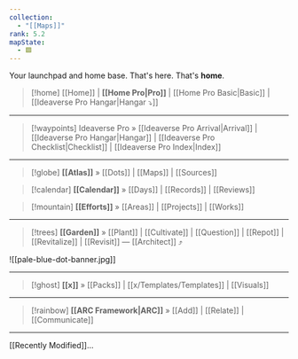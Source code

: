 ```yaml
---
collection:
  - "[[Maps]]"
rank: 5.2
mapState:
  - 🟩
---
```

Your launchpad and home base. That's here. That's **home**. 

> [!home] [[Home]] | **[[Home Pro|Pro]]** | [[Home Pro Basic|Basic]] | [[Ideaverse Pro Hangar|Hangar ⤵️]] 

---

> [!waypoints] Ideaverse Pro » [[Ideaverse Pro Arrival|Arrival]] | [[Ideaverse Pro Hangar|Hangar]] | [[Ideaverse Pro Checklist|Checklist]] | [[Ideaverse Pro Index|Index]]  

---

> [!globe] **[[Atlas]]** » [[Dots]] | [[Maps]] | [[Sources]] 

> [!calendar] **[[Calendar]]** » [[Days]] | [[Records]] | [[Reviews]] 

> [!mountain] **[[Efforts]]** » [[Areas]] | [[Projects]] | [[Works]] 

---

> [!trees] **[[Garden]]** » [[Plant]] | [[Cultivate]] | [[Question]] | [[Repot]] | [[Revitalize]] | [[Revisit]] — [[Architect]] ⤴️

![[pale-blue-dot-banner.jpg]]

---

> [!ghost] **[[x]]** » [[Packs]] | [[x/Templates/Templates]] | [[Visuals]] 


---


> [!rainbow] **[[ARC Framework|ARC]]** » [[Add]] | [[Relate]] | [[Communicate]] 


---

 [[Recently Modified]]...
